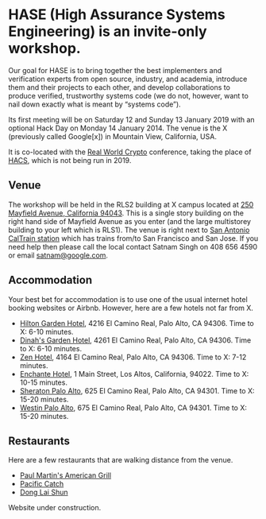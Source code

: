 # HASE (High Assurance Systems Engineering) is an invite-only workshop.

Our goal for HASE is to bring together the best implementers and verification experts from open source, industry, and academia, introduce them and their projects to each other, and develop collaborations to produce verified, trustworthy systems code (we do not, however, want to nail down exactly what is meant by “systems code”).


Its first meeting will be on Saturday 12 and Sunday 13 January 2019 with an optional Hack Day on Monday 14 January 2014. The venue is the X (previously called Google[x]) in Mountain View, California, USA.

It is co-located with the [Real World Crypto](https://rwc.iacr.org/) conference, taking the place of [HACS](HACS-workshop.github.io), which is not being run in 2019.

## Venue
The workshop will be held in the RLS2 building at X campus located at [250 Mayfield Avenue, California 94043](https://goo.gl/maps/tVLjsRE1j4n). This is a single story building on the right hand
side of Mayfield Avenue as you enter (and the large multistorey building to your left which is RLS1). The venue is right next to [San Antonio CalTrain station](http://www.caltrain.com/stations/sanantoniostation.html)
which has trains from/to San Francisco and San Jose.
If you need help then please call the local contact Satnam Singh on 408 656 4590 or email satnam@google.com.

## Accommodation
Your best bet for accommodation is to use one of the usual internet hotel booking websites or Airbnb. However, here are a few hotels not far from X.

* [Hilton Garden Hotel](https://hiltongardeninn3.hilton.com/en/hotels/california/hilton-garden-inn-palo-alto-PAOCRGI), 4216 El Camino Real, Palo Alto, CA 94306. Time to X: 6-10 minutes.
* [Dinah's Garden Hotel](https://www.dinahshotel.com), 4261 El Camino Real, Palo Alto, CA 94306. Time to X: 6-10 minutes.
* [Zen Hotel](http://www.thezenhotel.com), 4164 El Camino Real, Palo Alto, CA  94306. Time to X: 7-12 minutes.
* [Enchante Hotel](https://www.enchantehotel.com/), 1 Main Street, Los Altos, California, 94022. Time to X:  10-15 minutes. 
* [Sheraton Palo Alto](https://www.marriott.com/hotels/travel/sjcsi-sheraton-palo-alto-hotel/), 625 El Camino Real, Palo Alto, CA 94301. Time to X: 15-20 minutes.
* [Westin Palo Alto](https://www.marriott.com/hotels/travel/sjcwp-the-westin-palo-alto/), 675 El Camino Real, Palo Alto, CA 94301. Time to X: 15-20 minutes.

## Restaurants
Here are a few restaurants that are walking distance from the venue.

* [Paul Martin's American Grill](https://paulmartinsamericangrill.com)
* [Pacific Catch](https://pacificcatch.com/locations/mountain-view)
* [Dong Lai Shun](http://www.donglaishunca.com)

Website under construction.
